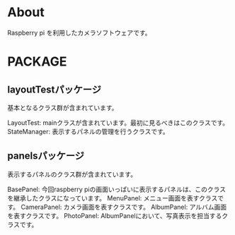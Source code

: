 # About
Raspberry pi を利用したカメラソフトウェアです。

# PACKAGE

## layoutTestパッケージ
基本となるクラス群が含まれています。

LayoutTest:		mainクラスが含まれています。最初に見るべきはこのクラスです。
StateManager:	表示するパネルの管理を行うクラスです。

## panelsパッケージ
表示するパネルのクラス群が含まれています。

BasePanel:		今回raspberry piの画面いっぱいに表示するパネルは、このクラスを継承したクラスになっています。
MenuPanel:		メニュー画面を表すクラスです。
CameraPanel:	カメラ画面を表すクラスです。
AlbumPanel:		アルバム画面を表すクラスです。
PhotoPanel:		AlbumPanelにおいて、写真表示を担当するクラスです。